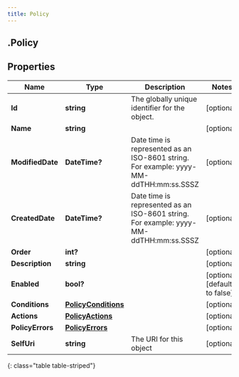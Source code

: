 ```yaml
---
title: Policy
---
```

## .Policy

## Properties

|Name | Type | Description | Notes|
|------------ | ------------- | ------------- | -------------|
| **Id** | **string** | The globally unique identifier for the object. | [optional] |
| **Name** | **string** |  | [optional] |
| **ModifiedDate** | **DateTime?** | Date time is represented as an ISO-8601 string. For example: yyyy-MM-ddTHH:mm:ss.SSSZ | [optional] |
| **CreatedDate** | **DateTime?** | Date time is represented as an ISO-8601 string. For example: yyyy-MM-ddTHH:mm:ss.SSSZ | [optional] |
| **Order** | **int?** |  | [optional] |
| **Description** | **string** |  | [optional] |
| **Enabled** | **bool?** |  | [optional] [default to false]|
| **Conditions** | [**PolicyConditions**](PolicyConditions.html) |  | [optional] |
| **Actions** | [**PolicyActions**](PolicyActions.html) |  | [optional] |
| **PolicyErrors** | [**PolicyErrors**](PolicyErrors.html) |  | [optional] |
| **SelfUri** | **string** | The URI for this object | [optional] |
{: class="table table-striped"}


